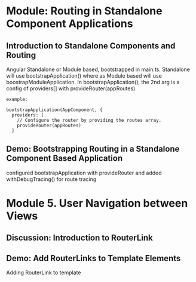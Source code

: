 # Module: Routing in Standalone Component Applications

## 	Introduction to Standalone Components and Routing

Angular Standalone or Module based, bootstrapped in main.ts.
Standalone will use bootstrapApplication()  where as Module based will use boostrapModuleApplication.
In bootstrapApplication(), the 2nd arg is a config of providers[]  with  provideRouter(appRoutes)
```aiignore
example: 

bootstrapApplication(AppComponent, {
  providers: [
    // Configure the router by providing the routes array.
    provideRouter(appRoutes)
  ]
```
## Demo: Bootstrapping Routing in a Standalone Component Based Application
configured bootstrapApplication with provideRouter and added  withDebugTracing() for route tracing 

# Module 5.  User Navigation between Views

## Discussion: Introduction to RouterLink
## Demo: Add RouterLinks to Template Elements
Adding RouterLink to template 
